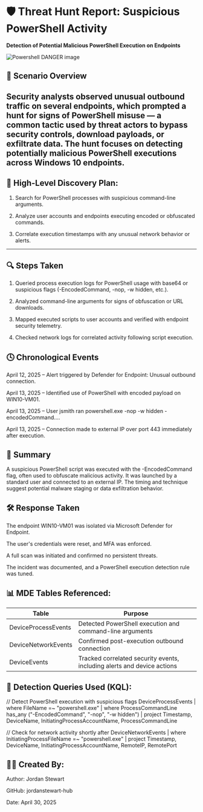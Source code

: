 # 🛡️ Threat Hunt Report: Suspicious PowerShell Activity

**Detection of Potential Malicious PowerShell Execution on Endpoints**

![Powershell DANGER image](https://github.com/user-attachments/assets/5bced840-cf99-4047-a897-bc9e9afee0f9)


## 📘 Scenario Overview

Security analysts observed unusual outbound traffic on several endpoints, which prompted a hunt for signs of PowerShell misuse — a common tactic used by threat actors to bypass security controls, download payloads, or exfiltrate data. The hunt focuses on detecting potentially malicious PowerShell executions across Windows 10 endpoints.
---


## 🧭 High-Level Discovery Plan:
1. Search for PowerShell processes with suspicious command-line arguments.

2. Analyze user accounts and endpoints executing encoded or obfuscated commands.

3. Correlate execution timestamps with any unusual network behavior or alerts.


---

## 🔍 Steps Taken
1. Queried process execution logs for PowerShell usage with base64 or suspicious flags (-EncodedCommand, -nop, -w hidden, etc.).

2. Analyzed command-line arguments for signs of obfuscation or URL downloads.

3. Mapped executed scripts to user accounts and verified with endpoint security telemetry.

4. Checked network logs for correlated activity following script execution.

## 🕓 Chronological Events
April 12, 2025 – Alert triggered by Defender for Endpoint: Unusual outbound connection.

April 13, 2025 – Identified use of PowerShell with encoded payload on WIN10-VM01.

April 13, 2025 – User jsmith ran powershell.exe -nop -w hidden -encodedCommand....

April 13, 2025 – Connection made to external IP over port 443 immediately after execution.

## 🧾 Summary
A suspicious PowerShell script was executed with the -EncodedCommand flag, often used to obfuscate malicious activity. It was launched by a standard user and connected to an external IP. The timing and technique suggest potential malware staging or data exfiltration behavior.

## 🛠️ Response Taken
The endpoint WIN10-VM01 was isolated via Microsoft Defender for Endpoint.

The user's credentials were reset, and MFA was enforced.

A full scan was initiated and confirmed no persistent threats.

The incident was documented, and a PowerShell execution detection rule was tuned.

## 📊 MDE Tables Referenced:
| **Table**           | **Purpose**                                                             |
| ------------------- | ----------------------------------------------------------------------- |
| DeviceProcessEvents | Detected PowerShell execution and command-line arguments                |
| DeviceNetworkEvents | Confirmed post-execution outbound connection                            |
| DeviceEvents        | Tracked correlated security events, including alerts and device actions |

## 🧪 Detection Queries Used (KQL):
// Detect PowerShell execution with suspicious flags
DeviceProcessEvents
| where FileName =~ "powershell.exe"
| where ProcessCommandLine has_any ("-EncodedCommand", "-nop", "-w hidden")
| project Timestamp, DeviceName, InitiatingProcessAccountName, ProcessCommandLine

// Check for network activity shortly after
DeviceNetworkEvents
| where InitiatingProcessFileName =~ "powershell.exe"
| project Timestamp, DeviceName, InitiatingProcessAccountName, RemoteIP, RemotePort



## 👨‍💻 Created By:
Author: Jordan Stewart

GitHub: jordanstewart-hub

Date: April 30, 2025


